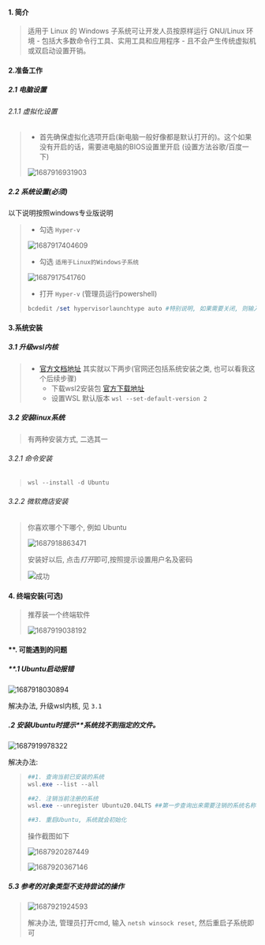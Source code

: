 #### 1. 简介

> 适用于 Linux 的 Windows 子系统可让开发人员按原样运行 GNU/Linux 环境 - 包括大多数命令行工具、实用工具和应用程序 - 且不会产生传统虚拟机或双启动设置开销。

#### 2.准备工作

##### 2.1 电脑设置

###### 2.1.1 虚拟化设置

> - 首先确保虚拟化选项开启(新电脑一般好像都是默认打开的)。这个如果没有开启的话，需要进电脑的BIOS设置里开启 (设置方法谷歌/百度一下)
>
> ![1687916931903](./image/1.wsl/1任务管理器.png)

##### 2.2 系统设置(必须)

以下说明按照windows专业版说明

> - 勾选 `Hyper-v`
>
> ![1687917404609](./image/1.wsl/2Hyper-v.png)
>
> - 勾选 `适用于Linux的Windows子系统`
>
> ![1687917541760](./image/1.wsl/3适用于Linux的Windows子系统.png)
>
> - 打开 `Hyper-v` (管理员运行powershell)
>
> ```powershell
> bcdedit /set hypervisorlaunchtype auto #特别说明, 如果需要关闭, 则输入  bcdedit /set hypervisorlaunchtype off
> ```

#### 3.系统安装

##### 3.1 升级wsl内核

> - [官方文档地址](https://learn.microsoft.com/en-us/windows/wsl/install-manual#step-4---download-the-linux-kernel-update-package) 其实就以下两步(官网还包括系统安装之类, 也可以看我这个后续步骤)
>   - 下载wsl2安装包 [官方下载地址](https://wslstorestorage.blob.core.windows.net/wslblob/wsl_update_x64.msi)
>   - 设置WSL 默认版本  `wsl --set-default-version 2`

##### 3.2 安装linux系统

> 有两种安装方式, 二选其一

###### 3.2.1 命令安装

> ```powershell
> wsl --install -d Ubuntu
> ```

###### 3.2.2 微软商店安装

> 你喜欢哪个下哪个, 例如 Ubuntu
>
> ![1687918863471](./image/1.wsl/4微软商店Ubuntu下载.png)
>
> 安装好以后, 点击*打开*即可,按照提示设置用户名及密码
>
> ![成功](./image/1.wsl/e2_r_成功截图.png)

#### 4. 终端安装(可选)

> 推荐装一个终端软件
>
> ![1687919038192](./image/1.wsl/5终端软件.png)

#### **. 可能遇到的问题

##### **.1 Ubuntu启动报错

![1687918030894](./image/1.wsl/e1_Ubuntu启动Error.png)

解决办法, 升级wsl内核, 见 `3.1`

##### .2 安装Ubuntu时提示**系统找不到指定的文件。

![1687919978322](./image/1.wsl/e2_系统找不到指定的文件.png)

解决办法:

> ```powershell
> ##1. 查询当前已安装的系统
> wsl.exe --list --all
>
> ##2. 注销当前注册的系统  
> wsl.exe --unregister Ubuntu20.04LTS ##第一步查询出来需要注销的系统名称
>
> ##3. 重启Ubuntu, 系统就会初始化
> ```
>
> 操作截图如下
>
> ![1687920287449](./image/1.wsl/e2_a_卸载子系统.png)
>
> ![1687920367146](./image/1.wsl/e2_r_成功截图.png)

##### 5.3 参考的对象类型不支持尝试的操作

> ![1687921924593](./image/1.wsl/e3_参考的对象类型不支持尝试的操作.png)
>
> 解决办法, 管理员打开cmd, 输入 `netsh winsock reset`, 然后重启子系统即可
